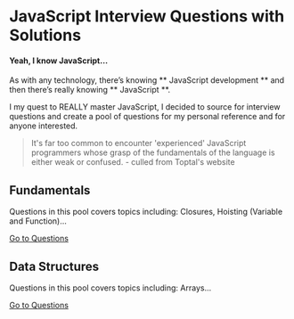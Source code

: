 # JavaScript Interview Questions with Solutions

#### Yeah, I know JavaScript…

As with any technology, there’s knowing ** JavaScript development ** and then there’s really knowing ** JavaScript **.

I my quest to REALLY master JavaScript, I decided to source for interview questions and create a pool of questions for my personal reference and for anyone interested.

> It's far too common to encounter 'experienced' JavaScript programmers whose grasp of the fundamentals of the language is either weak or confused. - culled from Toptal's website

## Fundamentals

Questions in this pool covers topics including: Closures, Hoisting (Variable and Function)...

[Go to Questions](https://github.com/oracleot/js-interview-prep-kit/tree/javascript-fundamentals)

## Data Structures

Questions in this pool covers topics including: Arrays...

[Go to Questions](https://github.com/oracleot/js-interview-prep-kit/tree/data-structure)